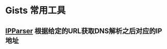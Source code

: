# Gists 常用工具

## [IPParser](https://github.com/yuxiaopeng/Gists/blob/master/Gists/IPParser.m) 根据给定的URL获取DNS解析之后对应的IP地址
